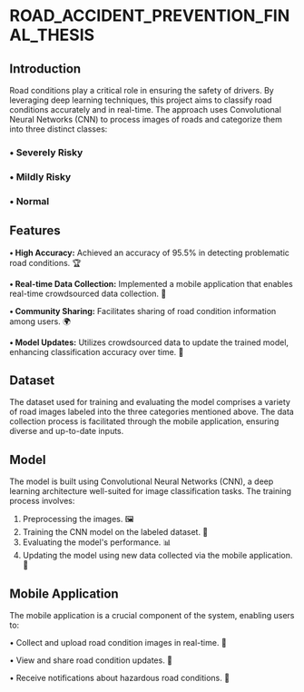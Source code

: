 # ROAD_ACCIDENT_PREVENTION_FINAL_THESIS

## Introduction
Road conditions play a critical role in ensuring the safety of drivers. By leveraging deep learning techniques, this project aims to classify road conditions accurately and in real-time. The approach uses Convolutional Neural Networks (CNN) to process images of roads and categorize them into three distinct classes:
### •	Severely Risky
### •	Mildly Risky
### •	Normal

## Features
**•	High Accuracy:** Achieved an accuracy of 95.5% in detecting problematic road conditions. 🏆

**•	Real-time Data Collection:** Implemented a mobile application that enables real-time crowdsourced data collection. 📱

**•	Community Sharing:** Facilitates sharing of road condition information among users. 🌍

**•	Model Updates:** Utilizes crowdsourced data to update the trained model, enhancing classification accuracy over time. 🔄

## Dataset
The dataset used for training and evaluating the model comprises a variety of road images labeled into the three categories mentioned above. The data collection process is facilitated through the mobile application, ensuring diverse and up-to-date inputs.

## Model
The model is built using Convolutional Neural Networks (CNN), a deep learning architecture well-suited for image classification tasks. The training process involves:
1.	Preprocessing the images. 🖼️
2.	Training the CNN model on the labeled dataset. 🧠
3.	Evaluating the model's performance. 📊
4.	Updating the model using new data collected via the mobile application. 🔄

## Mobile Application
The mobile application is a crucial component of the system, enabling users to:

•	Collect and upload road condition images in real-time. 📸

•	View and share road condition updates. 📡

•	Receive notifications about hazardous road conditions. 🚨


